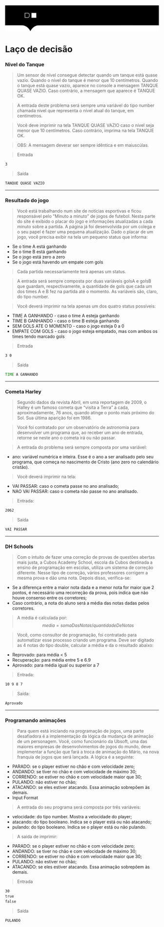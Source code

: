![](./digital-house-header.png)

# Laço de decisão

### Nivel do Tanque

> Um sensor de nível consegue detectar quando um tanque está quase vazio. Quando o nível do tanque é menor que 10 centímetros. Quando o tanque está quase vazio, aparece no console a mensagem TANQUE QUASE VAZIO. Caso contrário, a mensagem que aparece é TANQUE OK.

> A entrada deste problema será sempre uma variável do tipo number chamada nivel que representa o nível atual do tanque, em centímetros.

> Você deve imprimir na tela TANQUE QUASE VAZIO caso o nível seja menor que 10 centímetros. Caso contrário, imprima na tela TANQUE OK.

> OBS: A mensagem deverar ser sempre idêntica e em maiuscúlas.

> Entrada
````cmd
3
````

> Saída
````cmd
TANQUE QUASE VAZIO
````

________________________________

### Resultado do jogo

> Você está trabalhando num site de notícias esportivas e ficou responsável pelo "Minuto a minuto" de jogos de futebol. Nesta parte do site é exibido o placar do jogo e informações atualizadas a cada minuto sobre a partida. A página já foi desenvolvida por um colega e o seu papel é fazer uma pequena atualização. Dado o placar de um jogo, você precisa exibir na tela um pequeno status que informa:

- Se o time A está ganhando
- Se o time B está ganhando
- Se o jogo está zero a zero
- Se o jogo está havendo um empate com gols

> Cada partida necessariamente terá apenas um status.

> A entrada será sempre composta por duas variáveis golsA e golsB que guardam, respectivamente, a quantidade de gols que cada um dos times A e B fez na partida até o momento. As variáveis são, claro, do tipo number.

> Você deverá imprimir na tela apenas um dos quatro status possíveis:

- TIME A GANHANDO - caso o time A esteja ganhando
- TIME B GANHANDO - caso o time B esteja ganhando
- SEM GOLS ATE O MOMENTO - caso o jogo esteja 0 a 0
- EMPATE COM GOLS - caso o jogo esteja empatado, mas com ambos os times tendo marcado gols

> Entrada
````cmd
3 0
````

> Saída
````cmd
TIME A GANHANDO
````

________________________________

### Cometa Harley

> Segundo dados da revista Abril, em uma reportagem de 2009, o Halley é um famoso cometa que “visita a Terra” a cada, aproximadamente, 76 anos, quando atinge o ponto mais próximo do Sol. Sua última aparição foi em 1986.

> Você foi contratado por um observatório de astronomia para desenvolver um programa que, ao receber um ano de entrada, retorne se neste ano o cometa irá ou não passar.

> A entrada do problema será sempre composta por uma variável:

- ano: variável numérica e inteira. Esse é o ano a ser analisado pelo seu programa, que começa no nascimento de Cristo (ano zero no calendário cristão).

> Você deverá imprimir na tela:

- VAI PASSAR: caso o cometa passe no ano analisado;
- NAO VAI PASSAR: caso o cometa não passe no ano analisado.

> Entrada: 
````cmd
2062
````

> Saída
````cmd
VAI PASSAR
````
_________________________________________

### DH Schools

> Com o intuito de fazer uma correção de provas de questões abertas mais justa, a Cubos Academy School, escola da Cubos destinada a ensino de programação em escolas, utiliza um sistema de correção diferente. Nesse tipo de correção, vários professores corrigem a mesma prova e dão uma nota. Depois disso, verifica-se:

- Se a diferença entre a maior nota dada e a menor nota for maior que 2 pontos, é necessário uma recorreção da prova, pois indica que não houve consenso entre os corretores;
- Caso contrário, a nota do aluno será a média das notas dadas pelos corretores.
> A média é calculada por: $$ media  = somaDasNotas / quantidadeDeNotas $$

> Você, como consultor de programação, foi contratado para automatizar esse processo criando um programa. Deve ser digitado as 4 notas do tipo double, calcular a média e da o resultado abaixo:

- Reprovado: para média < 5
- Recuperação: para média entre 5 e 6.9
- Aprovado: para média igual ou superior a 7

> Entrada: 
````cmd
10 9 8 7
````

> Saída: 
````cmd
Aprovado
````

________________________________
### Programando animações

> Para quem está iniciando na programação de jogos, uma parte desafiadora é a implementação da lógica da mudança de animação de um personagem. Você, como funcionário da Ubsoft, uma das maiores empresas de desenvolvimentos de jogos do mundo, deve implementar a função que fará a troca de animação do Mário, na nova franquia de jogos que será lançada. A lógica é a seguinte:

- PARADO: se o player estiver no chão e com velocidade zero;
- ANDANDO: se tiver no chão e com velocidade de máximo 30;
- CORRENDO: se estiver no chão e com velocidade maior que 30;
- PULANDO: não estiver no chão;
- ATACANDO: se eles estiver atacando. Essa animação sobrepõem às demais.
- Input Format

> A entrada do seu programa será composta por três variáveis:

- velocidade: do tipo number. Mostra a velocidade do player;
- atacando: do tipo booleano. Indica se o player está ou não atacando;
- pulando: do tipo booleano. Indica se o player está ou não pulando.

> A saida de imprimir:
- PARADO: se o player estiver no chão e com velocidade zero;
- ANDANDO: se tiver no chão e com velocidade de máximo 30;
- CORRENDO: se estiver no chão e com velocidade maior que 30;
- PULANDO: não estiver no chão;
- ATACANDO: se eles estiver atacando. Essa animação sobrepõem às demais.

> Entrada
```cmd
30
true
false
```
> Saída
```cmd
PULANDO
```
